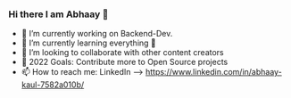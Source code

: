 ### Hi there I am Abhaay 👋 



- 🔭 I’m currently working on Backend-Dev.
- 🌱 I’m currently learning everything 🤣
- 👯 I’m looking to collaborate with other content creators
- 🥅 2022 Goals: Contribute more to Open Source projects
- 📫 How to reach me: LinkedIn --> https://www.linkedin.com/in/abhaay-kaul-7582a010b/
